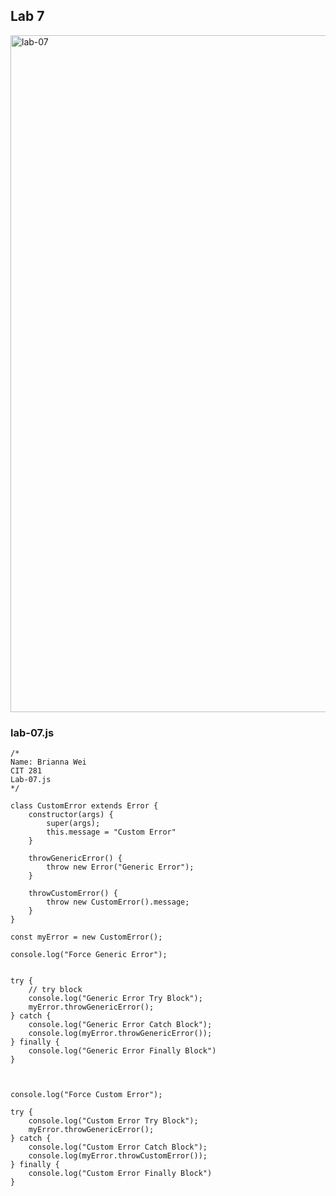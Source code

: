 ## Lab 7

<img width="1083" alt="lab-07" src="https://user-images.githubusercontent.com/84175061/120881759-50fe4f80-c588-11eb-8a54-924f6c63565b.png">


### lab-07.js
```
/*
Name: Brianna Wei
CIT 281
Lab-07.js
*/

class CustomError extends Error {
    constructor(args) {
        super(args);
        this.message = "Custom Error"
    }

    throwGenericError() {
        throw new Error("Generic Error");
    }

    throwCustomError() {
        throw new CustomError().message;
    }
}

const myError = new CustomError();

console.log("Force Generic Error");


try {
    // try block
    console.log("Generic Error Try Block");
    myError.throwGenericError();
} catch {
    console.log("Generic Error Catch Block");
    console.log(myError.throwGenericError());
} finally {
    console.log("Generic Error Finally Block")
}



console.log("Force Custom Error");

try {
    console.log("Custom Error Try Block");
    myError.throwGenericError();
} catch {
    console.log("Custom Error Catch Block");
    console.log(myError.throwCustomError());
} finally {
    console.log("Custom Error Finally Block")
}

```
